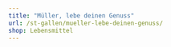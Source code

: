 ```yaml
---
title: "Müller, lebe deinen Genuss"
url: /st-gallen/mueller-lebe-deinen-genuss/
shop: Lebensmittel
---
```

